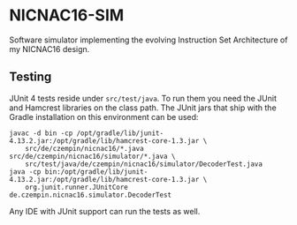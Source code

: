 NICNAC16-SIM
============

Software simulator implementing the evolving Instruction Set Architecture of my NICNAC16 design.

Testing
-------

JUnit 4 tests reside under `src/test/java`. To run them you need the JUnit and
Hamcrest libraries on the class path. The JUnit jars that ship with the Gradle
installation on this environment can be used:

```
javac -d bin -cp /opt/gradle/lib/junit-4.13.2.jar:/opt/gradle/lib/hamcrest-core-1.3.jar \
    src/de/czempin/nicnac16/*.java src/de/czempin/nicnac16/simulator/*.java \
    src/test/java/de/czempin/nicnac16/simulator/DecoderTest.java
java -cp bin:/opt/gradle/lib/junit-4.13.2.jar:/opt/gradle/lib/hamcrest-core-1.3.jar \
    org.junit.runner.JUnitCore de.czempin.nicnac16.simulator.DecoderTest
```

Any IDE with JUnit support can run the tests as well.
